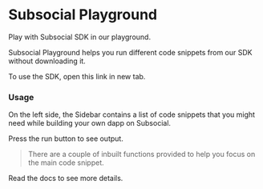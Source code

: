 # Subsocial Playground

Play with Subsocial SDK in our playground.

Subsocial Playground helps you run different code snippets from our SDK without downloading it.

To use the SDK, open this link in new tab.

### Usage 

On the left side, the Sidebar contains a list of code snippets that you might need while building your own dapp on Subsocial.

Press the run button to see output.

> There are a couple of inbuilt functions provided to help you focus on the main code snippet.

Read the docs to see more details.
